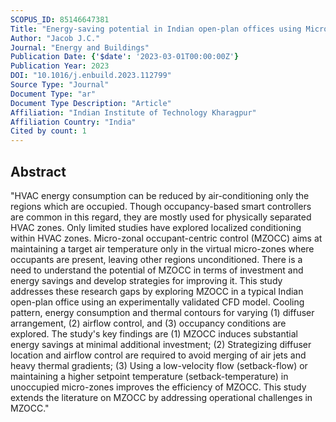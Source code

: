 ```yaml
---
SCOPUS_ID: 85146647381
Title: "Energy-saving potential in Indian open-plan offices using Micro-Zonal Occupant Centric Control (MZOCC)"
Author: "Jacob J.C."
Journal: "Energy and Buildings"
Publication Date: {'$date': '2023-03-01T00:00:00Z'}
Publication Year: 2023
DOI: "10.1016/j.enbuild.2023.112799"
Source Type: "Journal"
Document Type: "ar"
Document Type Description: "Article"
Affiliation: "Indian Institute of Technology Kharagpur"
Affiliation Country: "India"
Cited by count: 1
---
```


## Abstract
"HVAC energy consumption can be reduced by air-conditioning only the regions which are occupied. Though occupancy-based smart controllers are common in this regard, they are mostly used for physically separated HVAC zones. Only limited studies have explored localized conditioning within HVAC zones. Micro-zonal occupant-centric control (MZOCC) aims at maintaining a target air temperature only in the virtual micro-zones where occupants are present, leaving other regions unconditioned. There is a need to understand the potential of MZOCC in terms of investment and energy savings and develop strategies for improving it. This study addresses these research gaps by exploring MZOCC in a typical Indian open-plan office using an experimentally validated CFD model. Cooling pattern, energy consumption and thermal contours for varying (1) diffuser arrangement, (2) airflow control, and (3) occupancy conditions are explored. The study's key findings are (1) MZOCC induces substantial energy savings at minimal additional investment; (2) Strategizing diffuser location and airflow control are required to avoid merging of air jets and heavy thermal gradients; (3) Using a low-velocity flow (setback-flow) or maintaining a higher setpoint temperature (setback-temperature) in unoccupied micro-zones improves the efficiency of MZOCC. This study extends the literature on MZOCC by addressing operational challenges in MZOCC."
